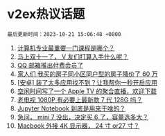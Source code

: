 # v2ex热议话题

`最后更新时间：2023-10-21 15:06:48 +0800`

1. [计算机专业最重要一门课程是哪个？](https://www.v2ex.com/t/983876)
1. [马上双十一了， V 友们打算入手什么呢？](https://www.v2ex.com/t/983857)
1. [QQ 邮箱推出付费会员了](https://www.v2ex.com/t/983860)
1. [家人们 我买的房子同小区同户型的房子降价了 60 万](https://www.v2ex.com/t/983903)
1. [[安卓] 装了太多应用找不到？让我帮你一秒开启应用](https://www.v2ex.com/t/983972)
1. [空闲时间写了一个 Apple TV 的聚合直播，欢迎下载](https://www.v2ex.com/t/984001)
1. [老电视 1080P 有必要上最新款 7 代 128G 吗？](https://www.v2ex.com/t/983846)
1. [Jupyter Notebook 到底是用来干啥的？](https://www.v2ex.com/t/983911)
1. [急问， mini 7 没出，决定买 6 了，容量选多大？](https://www.v2ex.com/t/983973)
1. [Macbook 外接 4K 显示器， 24 寸 or27 寸？](https://www.v2ex.com/t/983824)

